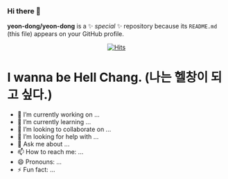 ### Hi there 👋

**yeon-dong/yeon-dong** is a ✨ _special_ ✨ repository because its `README.md` (this file) appears on your GitHub profile.

 <div align=center>
	
[![Hits](https://hits.seeyoufarm.com/api/count/incr/badge.svg?url=https%3A%2F%2Fgithub.com%2Fyeon-dong&count_bg=%23FF0000&title_bg=%230015FF&icon=&icon_color=%23CB9F00&title=hits&edge_flat=false)](https://hits.seeyoufarm.com)
	
  </div>

# I wanna be Hell Chang. (나는 헬창이 되고 싶다.)

- 🔭 I’m currently working on ... 
- 🌱 I’m currently learning ...
- 👯 I’m looking to collaborate on ...
- 🤔 I’m looking for help with ...
- 💬 Ask me about ...
- 📫 How to reach me: ...
- 😄 Pronouns: ...
- ⚡ Fun fact: ...

